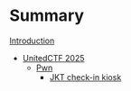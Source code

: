 # Summary
[Introduction](README.md)
- [UnitedCTF 2025](united2025/README.md)
  - [Pwn](united2025/pwn/README.md)
    - [JKT check-in kiosk](united2025/pwn/jkt-check-in-kiosk.md)
